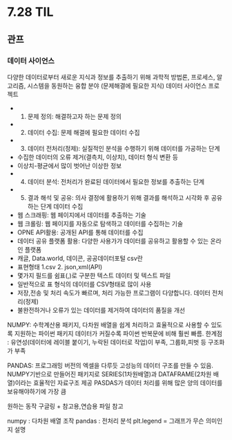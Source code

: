 # 7.28 TIL
## 관프
### 데이터 사이언스
다양한 데이터로부터 새로운 지식과 정보를 추출하기 위해 과학적 방법론, 프로세스, 알고리즘, 시스템을 동원하는 융합 분야 (문제해결에 필요한 지식)
데이터 사이언스 프로젝트
- 1. 문제 정의: 해결하고자 하는 문제 정의
- 2. 데이터 수집: 문제 해결에 필요한 데이터 수집
- 3. 데이터 전처리(정제): 실질적인 분석을 수행하기 위해 데이터를 가공하는 단계
-    수집한 데이터의 오류 제거(결측치, 이상치), 데이터 형식 변환 등 
-    이상치-평균에서 많이 벗어난 이상한 정보
- 4. 데이터 분석: 전처리가 완료된 데이터에서 필요한 정보를 추출하는 단계
- 5. 결과 해석 및 공유: 의사 결정에 활용하기 위해 결과를 해석하고 시각화 후 공유하는 단계
데이터 수집
- 웹 스크래핑: 웹 페이지에서 데이터를 추출하는 기술
- 웹 크롤링: 웹 페이지를 자동으로 탐색하고 데이터를 수집하는 기술
- OPNE API활용: 공개된 API를 통해 데이터를 수집
- 데이터 공유 플랫폼 활용: 다양한 사용가가 데이터를 공유하고 활용할 수 있는 온라인 플랫폼
- 캐글, Data.world, 데이콘, 공공데이터포털
csv란
- 표현형태 1.csv 2. json,xml(API)
- 몇가지 필드를 쉼표(,)로 구분한 텍스트 데이터 및 텍스트 파일
- 일반적으로 표 형식의 데이터를  CSV형태로 많이 사용
- 저장,전송 및 처리 속도가 빠르며, 처리 가능한 프로그램이 다양합니다.
데이터 전처리(정제)
- 불완전하거나 오류가 있는 데이터를 제거하여 데이터의 품질을 개선

NUMPY: 수학계산용 패키지, 다차원 배열을 쉽게 처리하고 효율적으로 사용할 수 있도록 지원하는 파이썬 패키지
데이터가 커질수록 파이썬 반복문에 비해 훨씬 빠름. 
한계점 : 유연성(데이터에 레이블 붙이기, 누락된 데이터로 작업)이 부족, 그룹화,피벗 등 구조화가 부족

PANDAS: 프로그래밍 버전의 엑셀을 다루듯 고성능의 데이터 구조를 만들 수 있음.
NUMPY기반으로 만들어진 패키지로 SERIES(1차원배열)과 DATAFRAME(2차원 배열)이라는 효율적인 자료구조 제공
PASDAS가 데이터 처리를 위해 많은 양의 데이터를 보유해야하기에 가장 큼

원하는 동작 구글링 + 참고용,연습용 파일 참고

numpy : 다차원 배열 조작
pandas : 전처리 분석
plt.legend = 그래프가 무슨 의미인지 설명
